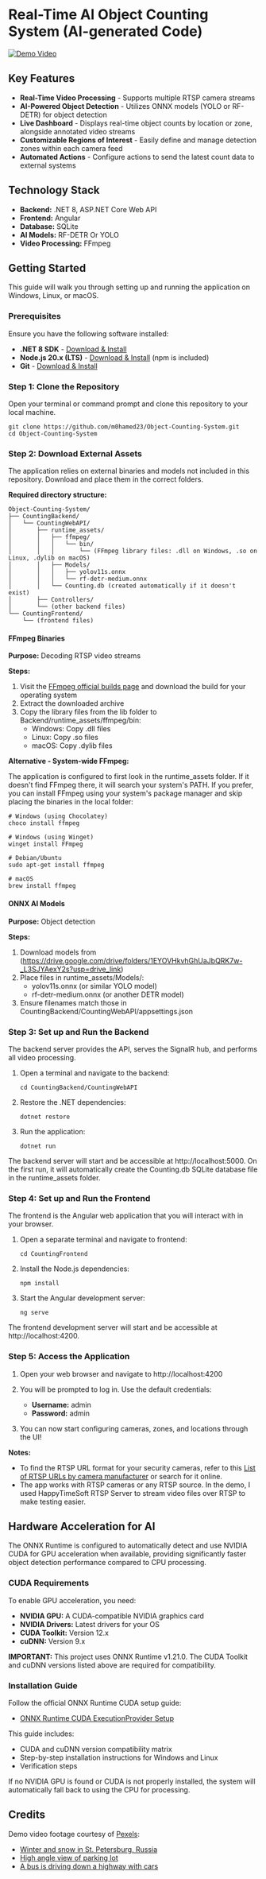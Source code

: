 # Real-Time AI Object Counting System (AI-generated Code)

[![Demo Video](https://img.youtube.com/vi/HO7m_LS0Clw/maxresdefault.jpg)](https://www.youtube.com/watch?v=HO7m_LS0Clw)

## Key Features

- **Real-Time Video Processing** - Supports multiple RTSP camera streams
- **AI-Powered Object Detection** - Utilizes ONNX models (YOLO or RF-DETR) for object detection 
- **Live Dashboard** - Displays real-time object counts by location or zone, alongside annotated video streams
- **Customizable Regions of Interest** - Easily define and manage detection zones within each camera feed
- **Automated Actions** - Configure actions to send the latest count data to external systems

## Technology Stack

- **Backend:** .NET 8, ASP.NET Core Web API
- **Frontend:** Angular
- **Database:** SQLite
- **AI Models:** RF-DETR Or YOLO
- **Video Processing:** FFmpeg

## Getting Started

This guide will walk you through setting up and running the application on Windows, Linux, or macOS.

### Prerequisites

Ensure you have the following software installed:

- **.NET 8 SDK** - [Download & Install](https://dotnet.microsoft.com/download/dotnet/8.0)
- **Node.js 20.x (LTS)** - [Download & Install](https://nodejs.org/) (npm is included)
- **Git** - [Download & Install](https://git-scm.com/)

### Step 1: Clone the Repository

Open your terminal or command prompt and clone this repository to your local machine.

    git clone https://github.com/m0hamed23/Object-Counting-System.git
    cd Object-Counting-System
    
### Step 2: Download External Assets

The application relies on external binaries and models not included in this repository. Download and place them in the correct folders.

**Required directory structure:**

    Object-Counting-System/
    ├── CountingBackend/
    │   └── CountingWebAPI/
    │       ├── runtime_assets/
    │       │   ├── ffmpeg/
    │       │   │   └── bin/
    │       │   │       └── (FFmpeg library files: .dll on Windows, .so on Linux, .dylib on macOS)
    │       │   ├── Models/
    │       │   │   ├── yolov11s.onnx
    │       │   │   └── rf-detr-medium.onnx
    │       │   └── Counting.db (created automatically if it doesn't exist)
    │       ├── Controllers/
    │       └── (other backend files)
    └── CountingFrontend/
        └── (frontend files)
    
#### FFmpeg Binaries

**Purpose:** Decoding RTSP video streams

**Steps:**
1. Visit the [FFmpeg official builds page](https://ffmpeg.org/download.html) and download the build for your operating system
2. Extract the downloaded archive
3. Copy the library files from the lib folder to Backend/runtime_assets/ffmpeg/bin:
   - Windows: Copy .dll files
   - Linux: Copy .so files
   - macOS: Copy .dylib files

**Alternative - System-wide FFmpeg:**

The application is configured to first look in the runtime_assets folder. If it doesn't find FFmpeg there, it will search your system's PATH. If you prefer, you can install FFmpeg using your system's package manager and skip placing the binaries in the local folder:

    # Windows (using Chocolatey)
    choco install ffmpeg

    # Windows (using Winget)
    winget install FFmpeg

    # Debian/Ubuntu
    sudo apt-get install ffmpeg

    # macOS
    brew install ffmpeg
    
#### ONNX AI Models

**Purpose:** Object detection

**Steps:**
1. Download models from (https://drive.google.com/drive/folders/1EYOVHkvhGhUaJbQRK7w-_L3SJYAexY2s?usp=drive_link) 
2. Place files in runtime_assets/Models/:
   - yolov11s.onnx (or similar YOLO model)
   - rf-detr-medium.onnx (or another DETR model)
3. Ensure filenames match those in CountingBackend/CountingWebAPI/appsettings.json

### Step 3: Set up and Run the Backend

The backend server provides the API, serves the SignalR hub, and performs all video processing.

1. Open a terminal and navigate to the backend:

       cd CountingBackend/CountingWebAPI

2. Restore the .NET dependencies:

       dotnet restore

3. Run the application:

       dotnet run

The backend server will start and be accessible at http://localhost:5000. On the first run, it will automatically create the Counting.db SQLite database file in the runtime_assets folder.

### Step 4: Set up and Run the Frontend

The frontend is the Angular web application that you will interact with in your browser.

1. Open a separate terminal and navigate to frontend:

       cd CountingFrontend

2. Install the Node.js dependencies:

       npm install

3. Start the Angular development server:

       ng serve

The frontend development server will start and be accessible at http://localhost:4200.

### Step 5: Access the Application

1. Open your web browser and navigate to http://localhost:4200

2. You will be prompted to log in. Use the default credentials:
   - **Username:** admin
   - **Password:** admin

3. You can now start configuring cameras, zones, and locations through the UI!

**Notes:** 
- To find the RTSP URL format for your security cameras, refer to this [List of RTSP URLs by camera manufacturer](https://help.nsoft.vision/hc/en-us/articles/4411595651345-List-of-RTSP-URLs-of-security-camera-manufacturers) or search for it online.
- The app works with RTSP cameras or any RTSP source. In the demo, I used HappyTimeSoft RTSP Server to stream video files over RTSP to make testing easier.

## Hardware Acceleration for AI

The ONNX Runtime is configured to automatically detect and use NVIDIA CUDA for GPU acceleration when available, providing significantly faster object detection performance compared to CPU processing.

### CUDA Requirements

To enable GPU acceleration, you need:

- **NVIDIA GPU:** A CUDA-compatible NVIDIA graphics card
- **NVIDIA Drivers:** Latest drivers for your OS
- **CUDA Toolkit:** Version 12.x
- **cuDNN:** Version 9.x

**IMPORTANT:** This project uses ONNX Runtime v1.21.0. The CUDA Toolkit and cuDNN versions listed above are required for compatibility.

### Installation Guide

Follow the official ONNX Runtime CUDA setup guide:
- [ONNX Runtime CUDA ExecutionProvider Setup](https://onnxruntime.ai/docs/execution-providers/CUDA-ExecutionProvider.html)

This guide includes:
- CUDA and cuDNN version compatibility matrix
- Step-by-step installation instructions for Windows and Linux
- Verification steps

If no NVIDIA GPU is found or CUDA is not properly installed, the system will automatically fall back to using the CPU for processing.

## Credits

Demo video footage courtesy of [Pexels](https://www.pexels.com/):
- [Winter and snow in St. Petersburg, Russia](https://www.pexels.com/video/winter-and-snow-in-st-petersburg-russia-19892746/)
- [High angle view of parking lot](https://www.pexels.com/video/high-angle-view-of-parking-lot-3678248/)
- [A bus is driving down a highway with cars](https://www.pexels.com/video/a-bus-is-driving-down-a-highway-with-cars-26804235/)

